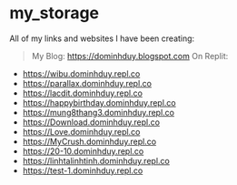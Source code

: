 # my_storage
All of my links and websites I have been creating:
> My Blog: https://dominhduy.blogspot.com
> On Replit:
- https://wibu.dominhduy.repl.co
- https://parallax.dominhduy.repl.co
- https://lacdit.dominhduy.repl.co
- https://happybirthday.dominhduy.repl.co
- https://mung8thang3.dominhduy.repl.co
- https://Download.dominhduy.repl.co
- https://Love.dominhduy.repl.co
- https://MyCrush.dominhduy.repl.co
- https://20-10.dominhduy.repl.co
- https://linhtalinhtinh.dominhduy.repl.co
- https://test-1.dominhduy.repl.co
